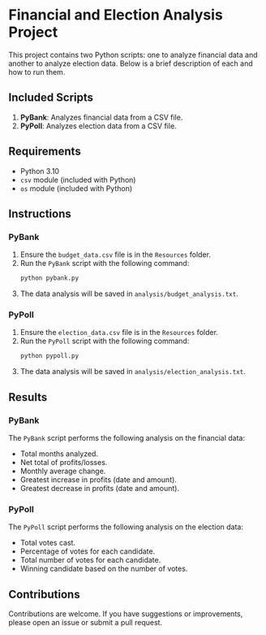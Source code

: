 # Financial and Election Analysis Project

This project contains two Python scripts: one to analyze financial data and another to analyze election data. Below is a brief description of each and how to run them.

## Included Scripts

1. **PyBank**: Analyzes financial data from a CSV file.
2. **PyPoll**: Analyzes election data from a CSV file.

## Requirements

- Python 3.10
- `csv` module (included with Python)
- `os` module (included with Python)

## Instructions

### PyBank

1. Ensure the `budget_data.csv` file is in the `Resources` folder.
2. Run the `PyBank` script with the following command:
    ```sh
    python pybank.py
    ```
3. The data analysis will be saved in `analysis/budget_analysis.txt`.

### PyPoll

1. Ensure the `election_data.csv` file is in the `Resources` folder.
2. Run the `PyPoll` script with the following command:
    ```sh
    python pypoll.py
    ```
3. The data analysis will be saved in `analysis/election_analysis.txt`.

## Results

### PyBank

The `PyBank` script performs the following analysis on the financial data:
- Total months analyzed.
- Net total of profits/losses.
- Monthly average change.
- Greatest increase in profits (date and amount).
- Greatest decrease in profits (date and amount).

### PyPoll

The `PyPoll` script performs the following analysis on the election data:
- Total votes cast.
- Percentage of votes for each candidate.
- Total number of votes for each candidate.
- Winning candidate based on the number of votes.

## Contributions

Contributions are welcome. If you have suggestions or improvements, please open an issue or submit a pull request.

